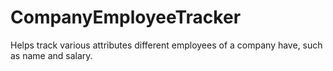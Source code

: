 # CompanyEmployeeTracker
Helps track various attributes different employees of a company have, such as name and salary.
